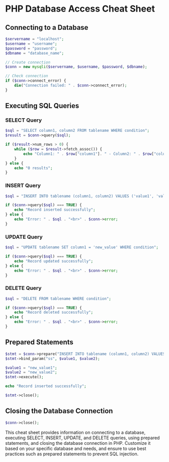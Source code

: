 # PHP Database Access Cheat Sheet

## Connecting to a Database

```php
$servername = "localhost";
$username = "username";
$password = "password";
$dbname = "database_name";

// Create connection
$conn = new mysqli($servername, $username, $password, $dbname);

// Check connection
if ($conn->connect_error) {
    die("Connection failed: " . $conn->connect_error);
}
```

## Executing SQL Queries

### SELECT Query

```php
$sql = "SELECT column1, column2 FROM tablename WHERE condition";
$result = $conn->query($sql);

if ($result->num_rows > 0) {
    while ($row = $result->fetch_assoc()) {
        echo "Column1: " . $row["column1"]. " - Column2: " . $row["column2"]. "<br>";
    }
} else {
    echo "0 results";
}
```

### INSERT Query

```php
$sql = "INSERT INTO tablename (column1, column2) VALUES ('value1', 'value2')";

if ($conn->query($sql) === TRUE) {
    echo "Record inserted successfully";
} else {
    echo "Error: " . $sql . "<br>" . $conn->error;
}
```

### UPDATE Query

```php
$sql = "UPDATE tablename SET column1 = 'new_value' WHERE condition";

if ($conn->query($sql) === TRUE) {
    echo "Record updated successfully";
} else {
    echo "Error: " . $sql . "<br>" . $conn->error;
}
```

### DELETE Query

```php
$sql = "DELETE FROM tablename WHERE condition";

if ($conn->query($sql) === TRUE) {
    echo "Record deleted successfully";
} else {
    echo "Error: " . $sql . "<br>" . $conn->error;
}
```

## Prepared Statements

```php
$stmt = $conn->prepare("INSERT INTO tablename (column1, column2) VALUES (?, ?)");
$stmt->bind_param("ss", $value1, $value2);

$value1 = "new_value1";
$value2 = "new_value2";
$stmt->execute();

echo "Record inserted successfully";

$stmt->close();
```

## Closing the Database Connection

```php
$conn->close();
```

This cheat sheet provides information on connecting to a database, executing SELECT, INSERT, UPDATE, and DELETE queries, using prepared statements, and closing the database connection in PHP. Customize it based on your specific database and needs, and ensure to use best practices such as prepared statements to prevent SQL injection.
